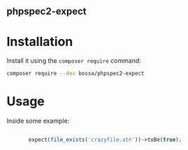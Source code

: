 phpspec2-expect
---------------

Installation
============

Install it using the `composer require` command:

```bash
composer require --dev bossa/phpspec2-expect
```

Usage
=====

Inside some example:

```php

       expect(file_exists('crazyfile.xtn'))->toBe(true);

```
